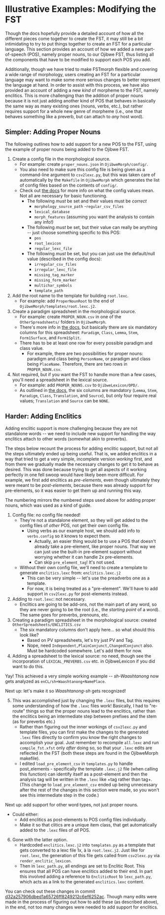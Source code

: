 # Illustrative Examples: Modifying the FST
Though the docs hopefully provide a detailed account of how all the different pieces come together to create the FST, it may still be a bit intimidating to try to put things together to create an FST for a particular language.  This section provides an account of how we added a new part-of-speech (POS), namely proper nouns, to our Ojibwe FST, thus listing all the components that have to be modified to support each POS you add.

Additionally, though we have tried to make FSTmorph flexible and covering a wide range of morphology, users creating an FST for a particular language may want to make some more serious changes to better represent the language at hand.  In order to assist with this process, we have also provided an account of adding a new *kind* of morpheme to the FST, namely enclitics.  This is more challenging than the addition of proper nouns because it is not just adding another kind of POS that behaves in basically the same way as many existing ones (nouns, verbs, etc.), but rather requires support for a whole new genre of morpheme (i.e., one that behaves something like a preverb, but can attach to *any* host word).
## Simpler: Adding Proper Nouns
The following outlines how to add support for a new POS to the FST, using the example of proper nouns being added to the Ojibwe FST.
1. Create a config file in the morphological source.
    - For example: create `proper_nouns.json` in `OjibweMorph/config/`.
    - You also need to make sure this config file is being given as a command-line argument to `csv2lexc.py`, but this was taken care of automatically by the `Makefile` in `OjibweMorph` which generates the list of config files based on the contents of `config/`.
    - Check out [the docs](morphological_source.md#configuration-files-json) for more info on what the config values mean.  Not all are necessary for basic functioning.
        - The following *must* be set and their values must be *correct*
            - `morphology_source_path`
            -`regular_csv_files`
            - `lexical_database`
            - `morph_features` (assuming you want the analysis to contain any info!)
        - The following *must* be set, but their value can really be anything -- just choose something specific to this POS:
            - `pos`
            - `root_lexicon`
            - `regular_lexc_file`
        - The following *must* be set, but you can just use the default/null value (described in the config docs):
            - `irregular_csv_files`
            - `irregular_lexc_file`
            - `missing_tag_marker`
            - `missing_form_marker`
            - `multichar_symbols`
            - `template_path`
2. Add the root name to the template for building `root.lexc`.
    - For example: add `ProperNounRoot` to the end of `OjibweMorph/templates/root.lexc.j2`.
3. Create a paradigm spreadsheet in the morphological source.
    - For example: create `PROPER_NOUN.csv` in one of the `OtherSpreadsheets/` folders in `OjibweMorph`.
    - There's more info in [the docs](morphological_source.md#morphological-paradigms-csv), but basically there are six mandatory columns for this spreadsheet: `Paradigm`, `Class`, `Lemma`, `Stem`, `Form1Surface`, and `Form1Split`.
    - There has to be at least one row for every possible paradigm and class value.
        - For example, there are two possibilities for proper nouns: paradigm and class being `PersonName`, or paradigm and class being `PlaceName`.  Therefore, there are two rows in `PROPER_NOUN.csv`.
4. Not required, but if you want the FST to handle more than a few cases, you'll need a spreadsheet in the lexical source.
    - For example: add `PROPER_NOUNS.csv` to `OjibweLexicon/OPD/`.
    - As outlined in [the docs](lexical_source.md), the six columns are mandatory (`Lemma`, `Stem`, `Paradigm`, `Class`, `Translation`, and `Source`), but only four require real values; `Translation` and `Source` can be `NONE`.

## Harder: Adding Enclitics
Adding enclitic support is more challenging because they are not standalone words -- we need to include new support for handling the way enclitics attach to other words (somewhat akin to preverbs).

The steps below recount the process for adding enclitic support, but not all the steps ultimately ended up being useful.  That is, we added enclitics in a way that tried to get a very simple, incomplete version *working* first, and from there we gradually made the necessary changes to get it to behave as desired.  This was done because trying to get all aspects of it working perfectly in one fell swoop would have likely been more difficult.  For example, we first add enclitics as *pre-elements*, even though ultimately they were meant to be *post-elements*, because there was already support for pre-elements, so it was easier to get them up and running this way.

The numbering mirrors the numbered steps used above for adding proper nouns, which was used as a kind of guide.

1. Config file: no config file needed!
    - They're not a standalone element, so they will get added to the config files of *other* POS, not get their own config file.
        - Using verbs as our example host, we should add info to `verbs.config` so it knows to expect them.
            - Actually, an easier thing would be to use a POS that doesn't already take a pre-element, like proper nouns.  That way we can just use the built-in pre-element support without worrying whether it can handle 2x pre-elements.
            - Can skip `pre_element_tag`! It's not used.
    - Without their own config file, we'll need to create a template to generate `enclitics.lexc` from: `enclitics.lexc.j2`
        - This can be very simple -- let's use the preadverbs one as a template.
        - For now, it is being treated as a "pre-element". We'll have to add support in `csv2lexc.py` for post-elements instead.
2. Adding to `root.lexc`: not necessary.
    - Enclitics are going to be add-ons, not the main part of any word, so they are never going to be the root (i.e., the *starting point* of a word).  The same goes for preverbs, prenouns, etc.
3. Creating a paradigm spreadsheet in the morphological source: created `OtherSpreadsheets/ENCLITICS.csv`
    - The six mandatory columns don't apply here... so what should this look like?
        - Based on PV spreadsheets, let's try just PV and Tag.
        - Nope, need `Independent,PlainConjunct,ChangedConjunct` also. Must be hardcoded somewhere. Let's add them for now.
4. Adding a spreadsheet to the lexical source: no need, though see the incorporation of `LEXICAL_PREVERBS.csv` etc. in OjibweLexicon if you did want to do this.

Yay! This achieved a very simple working example -- *sh-Waashtanong* now gets analyzed as `enCL/sh+Waashtanong+NamePlace`.

Next up: let's make it so *Waashtanong-sh* gets recognized!

5. This was accomplished just by changing the `.lexc` files, but this requires some understanding of how the `.lexc` files work! Basically, I had to "re-route" things so that the proper nouns lead to the enclitics, rather than the enclitics being an intermediate step between prefixes and the stem (as for preverbs etc.)
    - Rather than figuring out the inner workings of `csv2lexc.py` and template files, you can first make the changes to the generated `.lexc` files directly to confirm you know the right changes to accomplish your goal.  Just remember to recompile `all.lexc` and run `compile_fst.xfst` only *after* doing so, so that your `.lexc` edits are reflected in the FST (both these steps are found in the OjibweMorph makefile).
    - I edited `load_pre_element_csv` in `templates.py` to handle post_elements - specifically the template `.lexc.j2` file (when calling this function) can identify itself as a post-element and then the analysis tag will be written in the `.lexc` like +tag rather than tag+. (This change to `load_pre_element_csv` ended up being unnecessary after the rest of the changes in this section were made, so you won't see this intermediate step in the code.)

Next up: add support for other word types, not just proper nouns.
- Could either:
    - Add enclitics as post-elements to POS config files individually.
    - Make it so that clitics are a unique item class, that get automatically added to the `.lexc` files of *all* POS.
6. Gone with the latter option.
    - Hardcoded `enclitics.lexc.j2` into `templates.py` as a template that gets converted to a lexc file 1x, à la `root.lexc.j2`.  Just like for `root.lexc`, the generation of this file gets called from `csv2lexc.py` via `render_enclitic_lexicon`.
    - Then in `lexc_path.py`, all endings are set to Enclitic Root.  This ensures that all POS can have enclitics added to their end.  In part this involved adding a reference to `EncliticRoot` to `lexc_path.py`, which acts as a link to the generated `enclitics.lexc` content.

You can check out these changes in commit [d32a257906dbed1a65726ff8249212c6ef6252ac](https://github.com/ELF-Lab/FSTmorph/commit/d32a257906dbed1a65726ff8249212c6ef6252ac#diff-ae95ce97dce96a9751d98399f939489fafbae1091f2b0e0a2adcf62331916bd7).  Though many edits were made in the process of figuring out how to add these (as described above), in the end, not too many changes were needed to add support for enclitics.